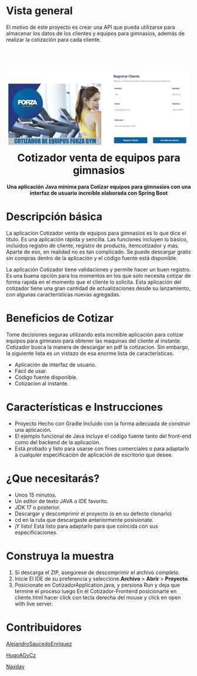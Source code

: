 # Vista general
El motivo de este proyecto es crear una API que pueda utilizarse para almacenar los datos de los clientes y equipos para gimnasios, además de realizar la cotización para cada cliente.

<h1 align="center">
  <br>
    <img align="left"  width="830" src="https://github.com/AlejandroSaucedoEnriquez/Cotizador/blob/main/Images/Cotizador-Cliente.png">
  <br>
  Cotizador venta de equipos para gimnasios
  <br>
</h1>

<h4 align="center">Una aplicación Java mínima para Cotizar equipos para gimnasios con una interfaz de usuario increíble elaborada con Spring Boot</h4>

# Descripción básica
La aplicación Cotizador venta de equipos para gimnasios es lo que dice el título. Es una aplicación rápida y sencilla. Las funciones incluyen lo básico, incluidos registro de cliente, registro de producto, itemcotizador y más. Aparte de eso, en realidad no es tan complicado. Se puede descargar gratis sin compras dentro de la aplicación y el código fuente está disponible.

La aplicación Cotizador tiene validaciones  y permite hacer un buen registro. Es una buena opción para los momentos en los que solo necesita cotizar de forma rapida en el momento que el cliente lo solicita. Esta aplicación del cotizador tiene una gran cantidad de actualizaciones desde su lanzamiento, con algunas características nuevas agregadas. 

# Beneficios de Cotizar 
Tome decisiones seguras utilizando esta increíble aplicación para cotizar equipos para gimnasio para obtener las maquinas del cliente al instante. Cotizador busca la manera de descargar en pdf la cotizacion. Sin embargo, la siguiente lista es un vistazo de esa enorme lista de características.

* Aplicación de interfaz de usuario.
* Fácil de usar.
* Código fuente disponible.
* Cotizacion al instante.

# Características e Instrucciones

 * Proyecto Hecho con Gradle Incluido con la forma adecuada de construir una aplicación.
 * El ejemplo funcional de Java incluye el código fuente tanto del front-end como del backend de la aplicación.
 * Está probado y listo para usarse con fines comerciales o para adaptarlo a cualquier especificación de aplicación de escritorio que desee.

# ¿Que necesitarás?
* Unos 15 minutos.
* Un editor de texto JAVA o IDE favorito.
* JDK 17 o posterior.
* Descargar y descomprimir el proyecto (o en su defecto clonarlo)
* cd en la ruta que descargaste anteriormente posisionate.
* ¡Y listo! Está listo para adaptarlo para que coincida con sus especificaciones.


# Construya la muestra
<ol>
<li>Si descarga el ZIP, asegúrese de descomprimir el archivo completo.</li>
<li>Inicie El IDE de su preferencia y seleccione.<strong>Archivo </strong> &gt; <strong>Abrir </strong> &gt; <strong>Proyecto</strong>.</li>
<li>Posicionate en CotizadorApplication.java, y persiona Run y deja que termine el proceso luego En el Cotizador-Frontend posicionarte en cliente.html hacer click con tecla derecha del mouse y click en open with live server.</li>
</ol>


# Contribuidores
[AlejandroSaucedoEnriquez](https://github.com/AlejandroSaucedoEnriquez)

[HugoAGvCz](https://github.com/HugoAGvCz)

[Naxday](https://github.com/Naxday)

